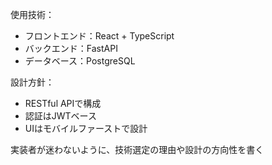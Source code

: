 使用技術：
- フロントエンド：React + TypeScript
- バックエンド：FastAPI
- データベース：PostgreSQL

設計方針：
- RESTful APIで構成
- 認証はJWTベース
- UIはモバイルファーストで設計

実装者が迷わないように、技術選定の理由や設計の方向性を書く